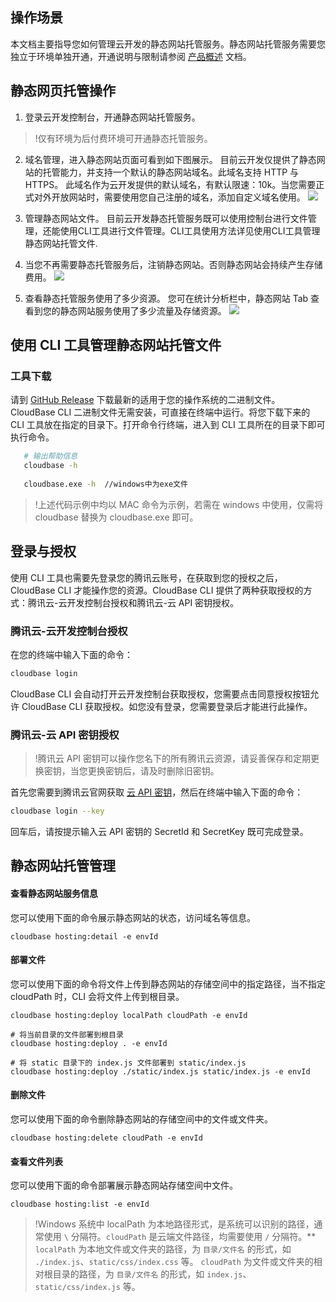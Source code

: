 ## 操作场景
本文档主要指导您如何管理云开发的静态网站托管服务。静态网站托管服务需要您独立于环境单独开通，开通说明与限制请参阅 [产品概述](https://cloud.tencent.com/document/product/1210/42850) 文档。

## 静态网页托管操作
1. 登录云开发控制台，开通静态网站托管服务。
>!仅有环境为后付费环境可开通静态托管服务。

2. 域名管理，进入静态网站页面可看到如下图展示。
目前云开发仅提供了静态网站的托管能力，并支持一个默认的静态网站域名。此域名支持 HTTP 与 HTTPS。
此域名作为云开发提供的默认域名，有默认限速：10k。当您需要正式对外开放网站时，需要使用您自己注册的域名，添加自定义域名使用。
![](https://main.qcloudimg.com/raw/ea6bdd543d477dd587f030c47d48d789.png)

3. 管理静态网站文件。
目前云开发静态托管服务既可以使用控制台进行文件管理，还能使用CLI工具进行文件管理。CLI工具使用方法详见使用CLI工具管理静态网站托管文件.

4. 当您不再需要静态托管服务后，注销静态网站。否则静态网站会持续产生存储费用。
![](https://main.qcloudimg.com/raw/e57c7f24cb1734ff1d6662efbefcadc2.png)

5. 查看静态托管服务使用了多少资源。
您可在统计分析栏中，静态网站 Tab 查看到您的静态网站服务使用了多少流量及存储资源。
![](https://main.qcloudimg.com/raw/a7f3226bbbb577e9f5be564dac2bc7a1.png)

## 使用 CLI 工具管理静态网站托管文件
### 工具下载
请到 [GitHub Release](https://github.com/TencentCloudBase/cloudbase-cli/releases) 下载最新的适用于您的操作系统的二进制文件。
CloudBase CLI 二进制文件无需安装，可直接在终端中运行。将您下载下来的 CLI 工具放在指定的目录下。打开命令行终端，进入到 CLI 工具所在的目录下即可执行命令。
```sh
   # 输出帮助信息
   cloudbase -h
   
   cloudbase.exe -h  //windows中为exe文件
```
>!上述代码示例中均以 MAC 命令为示例，若需在 windows 中使用，仅需将 cloudbase 替换为 cloudbase.exe 即可。

## 登录与授权
使用 CLI 工具也需要先登录您的腾讯云账号，在获取到您的授权之后，CloudBase CLI 才能操作您的资源。CloudBase CLI 提供了两种获取授权的方式：腾讯云-云开发控制台授权和腾讯云-云 API 密钥授权。

### 腾讯云-云开发控制台授权
在您的终端中输入下面的命令：

```sh
cloudbase login
```

CloudBase CLI 会自动打开云开发控制台获取授权，您需要点击同意授权按钮允许 CloudBase CLI 获取授权。如您没有登录，您需要登录后才能进行此操作。

### 腾讯云-云 API 密钥授权

>!腾讯云 API 密钥可以操作您名下的所有腾讯云资源，请妥善保存和定期更换密钥，当您更换密钥后，请及时删除旧密钥。

首先您需要到腾讯云官网获取 [云 API 密钥](https://console.cloud.tencent.com/cam/capi)，然后在终端中输入下面的命令：

```sh
cloudbase login --key
```

回车后，请按提示输入云 API 密钥的 SecretId 和 SecretKey 既可完成登录。

## 静态网站托管管理

#### 查看静态网站服务信息

您可以使用下面的命令展示静态网站的状态，访问域名等信息。

```
cloudbase hosting:detail -e envId
```

#### 部署文件

您可以使用下面的命令将文件上传到静态网站的存储空间中的指定路径，当不指定 cloudPath 时，CLI 会将文件上传到根目录。

```
cloudbase hosting:deploy localPath cloudPath -e envId
```

```
# 将当前目录的文件部署到根目录
cloudbase hosting:deploy . -e envId

# 将 static 目录下的 index.js 文件部署到 static/index.js
cloudbase hosting:deploy ./static/index.js static/index.js -e envId
```

#### 删除文件

您可以使用下面的命令删除静态网站的存储空间中的文件或文件夹。

```
cloudbase hosting:delete cloudPath -e envId
```

#### 查看文件列表

您可以使用下面的命令部署展示静态网站存储空间中文件。

```
cloudbase hosting:list -e envId
```



>!Windows 系统中 localPath 为本地路径形式，是系统可以识别的路径，通常使用 `\` 分隔符。`cloudPath` 是云端文件路径，均需要使用 `/` 分隔符。**
`localPath` 为本地文件或文件夹的路径，为 `目录/文件名` 的形式，如 `./index.js`、`static/css/index.css` 等。
`cloudPath` 为文件或文件夹的相对根目录的路径，为 `目录/文件名` 的形式，如 `index.js`、`static/css/index.js` 等。

